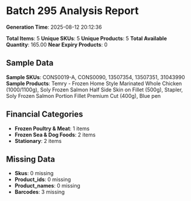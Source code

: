 # Batch 295 Analysis Report

**Generation Time**: 2025-08-12 20:12:36

**Total Items**: 5
**Unique SKUs**: 5
**Unique Products**: 5
**Total Available Quantity**: 165.00
**Near Expiry Products**: 0

## Sample Data
**Sample SKUs**: CONS0019-A, CONS0090, 13507354, 13507351, 31043990
**Sample Products**: Temry - Frozen Home Style Marinated Whole Chicken (1000/1100g), Soly Frozen Salmon Half Side Skin on Fillet (500g), Stapler, Soly Frozen Salmon Portion Fillet Premium Cut (400g), Blue pen

## Financial Categories
- **Frozen Poultry & Meat**: 1 items
- **Frozen Sea & Dog Foods**: 2 items
- **Stationary**: 2 items

## Missing Data
- **Skus**: 0 missing
- **Product_ids**: 0 missing
- **Product_names**: 0 missing
- **Barcodes**: 3 missing
